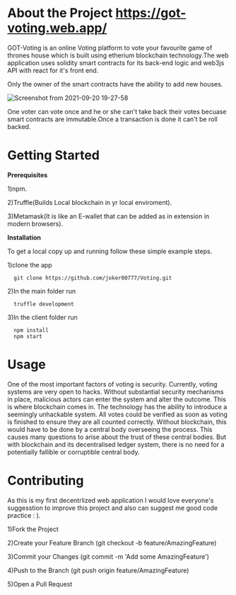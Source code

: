 # About the Project  https://got-voting.web.app/

GOT-Voting is an online Voting platform to vote your favourite game of thrones house which is built using etherium blockchain technology.The web application uses solidity smart contracts for its back-end logic and web3js API with react for it's front end.

 


Only the owner of the smart contracts have the ability to add new houses.

![Screenshot from 2021-09-20 19-27-58](https://user-images.githubusercontent.com/59787404/134014986-2bd697d5-ea7f-478d-92d3-ded58c69bc19.png)


One voter can vote once and he or she can't take back their votes becuase smart contracts are immutable.Once a transaction is done it can't be roll backed.

# Getting Started

**Prerequisites**



1)npm.

2)Truffle(Builds Local blockchain in yr local enviroment).

3)Metamask(It is like an E-wallet that can be added as in extension in modern browsers).

**Installation**

To get a local copy up and running follow these simple example steps.

1)clone the app
```
  git clone https://github.com/joker00777/Voting.git
```
2)In the main folder run
```
  truffle development
```
3)In the client folder run
```
  npm install
  npm start
```

# Usage

One of the most important factors of voting is security. Currently, voting systems are very open to hacks. Without substantial security mechanisms in place, malicious actors can enter the system and alter the outcome. This is where blockchain comes in. The technology has the ability to introduce a seemingly unhackable system.
All votes could be verified as soon as voting is finished to ensure they are all counted correctly. Without blockchain, this would have to be done by a central body overseeing the process. This causes many questions to arise about the trust of these central bodies. But with blockchain and its decentralised ledger system, there is no need for a potentially fallible or corruptible central body.

# Contributing

As this is my first decentrlized web application I would love everyone's suggesstion to improve this project and also can suggest me good code practice : ).

1)Fork the Project

2)Create your Feature Branch (git checkout -b feature/AmazingFeature)

3)Commit your Changes (git commit -m 'Add some AmazingFeature')

4)Push to the Branch (git push origin feature/AmazingFeature)

5)Open a Pull Request



